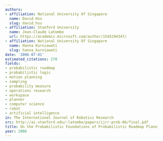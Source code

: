 ```yaml
---
authors:
- affiliation: National University Of Singapore
  name: David Hsu
  slug: david_hsu
- affiliation: Stanford University
  name: Jean-Claude Latombe
  url: https://academic.microsoft.com/author/1545294347/
- affiliation: National University Of Singapore
  name: Hanna Kurniawati
  slug: hanna_kurniawati
date: '2006-07-01'
estimated_citations: 270
fields:
- probabilistic roadmap
- probabilistic logic
- motion planning
- sampling
- probability measure
- operations research
- workspace
- planner
- computer science
- robot
- artificial intelligence
in: The International Journal of Robotics Research
src: http://ai.stanford.edu/~latombe/papers/ijrr-prob-06/final.pdf
title: On the Probabilistic Foundations of Probabilistic Roadmap Planning
year: 2006
---
```

